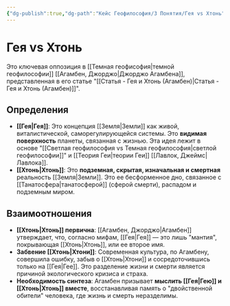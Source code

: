 ```yaml
---
{"dg-publish":true,"dg-path":"Кейс Геофилософия/3 Понятия/Гея vs Хтонь","permalink":"/kejs-geofilosofiya/3-ponyatiya/geya-vs-hton/","dgShowLocalGraph":true}
---
```


# Гея vs Хтонь

Это ключевая оппозиция в [[Темная геофисофия\|темной геофилософии]] [[Агамбен, Джорджо\|Джорджо Агамбена]], представленная в его статье "[[Статья - Гея и Хтонь (Агамбен)\|Статья - Гея и Хтонь (Агамбен)]]".

## Определения
- **[[Гея\|Гея]]**: Это концепция [[Земля\|Земли]] как живой, виталистической, саморегулирующейся системы. Это **видимая поверхность** планеты, связанная с жизнью. Эта идея лежит в основе "[[Светлая геофилософия vs Темная геофилософия\|светлой геофилософии]]" и [[Теория Геи\|теории Геи]] [[Лавлок, Джеймс\|Лавлока]].
- **[[Хтонь\|Хтонь]]**: Это **подземная, скрытая, изначальная и смертная** реальность [[Земля\|Земли]]. Это ее бесформенное дно, связанное с [[Танатосфера\|танатосферой]] (сферой смерти), распадом и подземным миром.

## Взаимоотношения
- **[[Хтонь\|Хтонь]] первична**: [[Агамбен, Джорджо\|Агамбен]] утверждает, что, согласно мифам, [[Гея\|Гея]] — это лишь "мантия", покрывающая [[Хтонь\|Хтонь]], или ее второе имя.
- **Забвение [[Хтонь\|Хтони]]**: Современная культура, по Агамбену, совершила ошибку, забыв о [[Хтонь\|Хтони]] и сосредоточившись только на [[Гея\|Гее]]. Это разделение жизни и смерти является причиной экологического кризиса и страха.
- **Необходимость синтеза**: Агамбен призывает **мыслить [[Гея\|Гею]] и [[Хтонь\|Хтонь]] вместе**, восстанавливая память о "двойственной обители" человека, где жизнь и смерть неразделимы.
